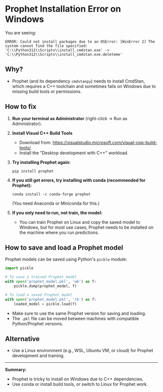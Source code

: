 # Prophet Installation Error on Windows

You are seeing:
```
ERROR: Could not install packages due to an OSError: [WinError 2] The system cannot find the file specified: 'C:\\Python312\\Scripts\\install_cmdstan.exe' -> 'C:\\Python312\\Scripts\\install_cmdstan.exe.deleteme'
```

## Why?

- Prophet (and its dependency `cmdstanpy`) needs to install CmdStan, which requires a C++ toolchain and sometimes fails on Windows due to missing build tools or permissions.

## How to fix

1. **Run your terminal as Administrator** (right-click → Run as Administrator).
2. **Install Visual C++ Build Tools**  
   - Download from: https://visualstudio.microsoft.com/visual-cpp-build-tools/
   - Install the "Desktop development with C++" workload.
3. **Try installing Prophet again:**
   ```
   pip install prophet
   ```
4. **If you still get errors, try installing with conda (recommended for Prophet):**
   ```
   conda install -c conda-forge prophet
   ```
   (You need Anaconda or Miniconda for this.)

5. **If you only need to run, not train, the model:**  
   - You can train Prophet on Linux and copy the saved model to Windows, but for most use cases, Prophet needs to be installed on the machine where you run predictions.

## How to save and load a Prophet model

Prophet models can be saved using Python's `pickle` module:

```python
import pickle

# To save a trained Prophet model
with open('prophet_model.pkl', 'wb') as f:
    pickle.dump(prophet_model, f)

# To load a saved Prophet model
with open('prophet_model.pkl', 'rb') as f:
    loaded_model = pickle.load(f)
```

- Make sure to use the same Prophet version for saving and loading.
- The `.pkl` file can be moved between machines with compatible Python/Prophet versions.

## Alternative

- Use a Linux environment (e.g., WSL, Ubuntu VM, or cloud) for Prophet development and training.

---

**Summary:**  
- Prophet is tricky to install on Windows due to C++ dependencies.
- Use conda or install build tools, or switch to Linux for Prophet work.
